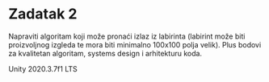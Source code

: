 # Zadatak 2

Napraviti algoritam koji može pronaći izlaz iz labirinta (labirint može biti proizvoljnog izgleda te mora biti
minimalno 100x100 polja velik). Plus bodovi za kvalitetan algoritam, systems design i arhitekturu koda.

Unity 2020.3.7f1 LTS
